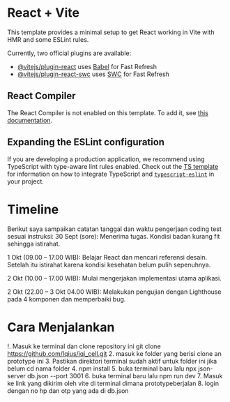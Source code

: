 # React + Vite

This template provides a minimal setup to get React working in Vite with HMR and some ESLint rules.

Currently, two official plugins are available:

- [@vitejs/plugin-react](https://github.com/vitejs/vite-plugin-react/blob/main/packages/plugin-react) uses [Babel](https://babeljs.io/) for Fast Refresh
- [@vitejs/plugin-react-swc](https://github.com/vitejs/vite-plugin-react/blob/main/packages/plugin-react-swc) uses [SWC](https://swc.rs/) for Fast Refresh

## React Compiler

The React Compiler is not enabled on this template. To add it, see [this documentation](https://react.dev/learn/react-compiler/installation).

## Expanding the ESLint configuration

If you are developing a production application, we recommend using TypeScript with type-aware lint rules enabled. Check out the [TS template](https://github.com/vitejs/vite/tree/main/packages/create-vite/template-react-ts) for information on how to integrate TypeScript and [`typescript-eslint`](https://typescript-eslint.io) in your project.

# Timeline
Berikut saya sampaikan catatan tanggal dan waktu pengerjaan coding test sesuai instruksi:
30 Sept (sore): Menerima tugas. Kondisi badan kurang fit sehingga istirahat.

1 Okt (09.00 – 17.00 WIB): Belajar React dan mencari referensi desain. Setelah itu istirahat karena kondisi kesehatan belum pulih sepenuhnya.

2 Okt (10.00 – 17.00 WIB): Mulai mengerjakan implementasi utama aplikasi.

2 Okt (22.00 – 3 Okt 04.00 WIB): Melakukan pengujian dengan Lighthouse pada 4 komponen dan memperbaiki bug.

# Cara Menjalankan
!. Masuk ke terminal dan clone repository ini git clone https://github.com/Iqius/iqi_cell.git
2. masuk ke folder yang berisi clone an prototype ini
3. Pastikan direktori terminal sudah aktif untuk folder ini jika belum cd nama folder
4. npm install
5. buka terminal baru lalu npx json-server db.json --port 3001
6. buka terminal baru lalu npm run dev
7. Masuk ke link yang dikirim oleh vite di terminal dimana prototypeberjalan
8. login dengan no hp dan otp yang ada di db.json

